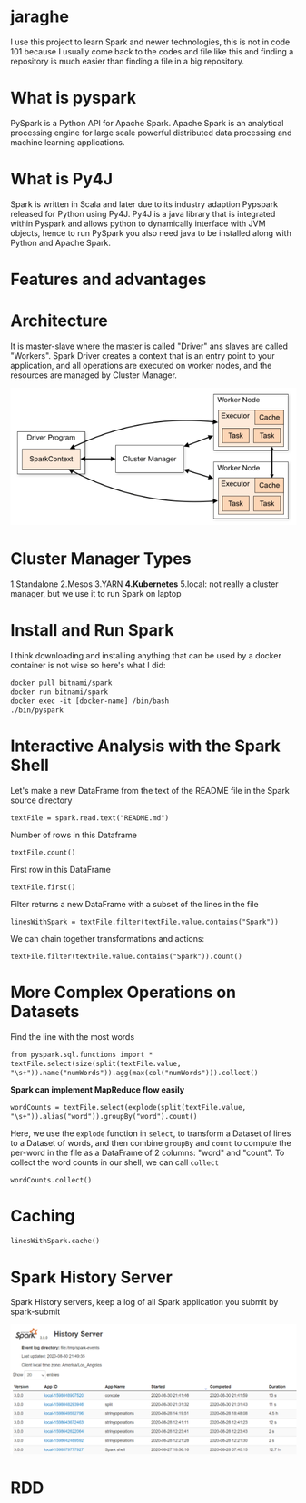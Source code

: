 # jaraghe

I use this project to learn Spark and newer technologies, this is not in code 101 because I usually come back to the 
codes and file like this and finding a repository is much easier than finding a file in a big repository.

# What is pyspark
PySpark is a Python API for Apache Spark. Apache Spark is an analytical processing engine for large scale powerful 
distributed data processing and machine learning applications.

# What is Py4J
Spark is written in Scala and later due to its industry adaption Pypspark released for Python using Py4J. Py4J is a 
java library that is integrated within Pyspark and allows python to dynamically interface with JVM objects, hence to run 
PySpark you also need java to be installed along with Python and Apache Spark.

# Features and advantages

# Architecture
It is master-slave where the master is called "Driver" ans slaves are called "Workers". Spark Driver creates a context 
that is an entry point to your application, and all operations are executed on worker nodes, and the resources are 
managed by Cluster Manager.


![spark architecture](images/spark-cluster-overview.png)


# Cluster Manager Types
1.Standalone
2.Mesos
3.YARN
**4.Kubernetes**
5.local: not really a cluster manager, but we use it to run Spark on laptop

# Install and Run Spark
I think downloading and installing anything that can be used by a docker container is not wise so here's what I did: <br/>
```shell
docker pull bitnami/spark
docker run bitnami/spark
docker exec -it [docker-name] /bin/bash
./bin/pyspark
```

# Interactive Analysis with the Spark Shell
Let's make a new DataFrame from the text of the README file in the Spark source directory
```shell
textFile = spark.read.text("README.md")
```

Number of rows in this Dataframe
```shell
textFile.count()
```
First row in this DataFrame
```shell
textFile.first()
```
Filter returns a new DataFrame with a subset of the lines in the file
```shell
linesWithSpark = textFile.filter(textFile.value.contains("Spark"))
```
We can chain together transformations and actions:
```shell
textFile.filter(textFile.value.contains("Spark")).count()
```

# More Complex Operations on Datasets
Find the line with the most words<br/>

```shell
from pyspark.sql.functions import *
textFile.select(size(split(textFile.value, "\s+")).name("numWords")).agg(max(col("numWords"))).collect()
```

**Spark can implement MapReduce flow easily**
```shell
wordCounts = textFile.select(explode(split(textFile.value, "\s+")).alias("word")).groupBy("word").count()
```
Here, we use the `explode` function in `select`, to transform a Dataset of lines to a Dataset of words, and then combine
`groupBy` and `count` to compute the per-word in the file as a DataFrame of 2 columns: "word" and "count". To collect the 
word counts in our shell, we can call `collect`

```shell
wordCounts.collect()
```

# Caching
```shell
linesWithSpark.cache()
```

# Spark History Server
Spark History servers, keep a log of all Spark application you submit by spark-submit

![spark history server](images/spark-history-server.png)

# RDD

